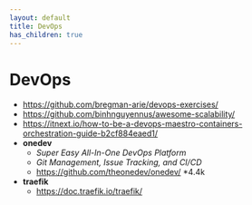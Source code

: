 ```yaml
---
layout: default
title: DevOps
has_children: true
---
```


# DevOps
- <https://github.com/bregman-arie/devops-exercises/>
- <https://github.com/binhnguyennus/awesome-scalability/>
- <https://itnext.io/how-to-be-a-devops-maestro-containers-orchestration-guide-b2cf884eaed1/>
- **onedev**
    - *Super Easy All-In-One DevOps Platform*
    - *Git Management, Issue Tracking, and CI/CD*
    - <https://github.com/theonedev/onedev/> *4.4k
- **traefik**
    - <https://doc.traefik.io/traefik/>